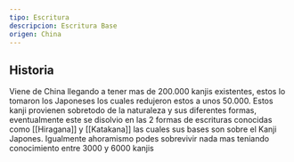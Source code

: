 ```yaml
---
tipo: Escritura
descripcion: Escritura Base
origen: China
---
```

## Historia
Viene de China llegando a tener mas de 200.000 kanjis existentes, estos lo tomaron los Japoneses los cuales redujeron estos a unos 50.000. Estos kanji provienen sobretodo de la naturaleza y sus diferentes formas, eventualmente este se disolvio en las 2 formas de escrituras conocidas como [[Hiragana]] y [[Katakana]] las cuales sus bases son sobre el Kanji Japones. Igualmente ahoramismo podes sobrevivir nada mas teniando conocimiento entre 3000 y 6000 kanjis
